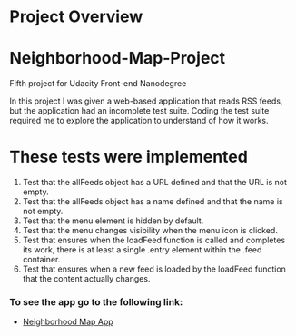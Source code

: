 # Project Overview

# Neighborhood-Map-Project
Fifth project for Udacity Front-end Nanodegree

In this project I was given a web-based application that reads RSS feeds, but the application had an incomplete test suite. 
Coding the test suite required me to explore the application to understand of how it works.


# These tests were implemented

1. Test that the allFeeds object has a URL defined and that the URL is not empty.
2. Test that the allFeeds object has a name defined and that the name is not empty.
3. Test that the menu element is hidden by default.
4. Test that the menu changes visibility when the menu icon is clicked.
5. Test that ensures when the loadFeed function is called and completes its work, there is at least a single .entry element within the .feed container.
8. Test that ensures when a new feed is loaded by the loadFeed function that the content actually changes.


### To see the app go to the following link:

* [Neighborhood Map App](http://luisfdonavarrete.github.io/frontend-nanodegree-feedreader-jasmine/)
